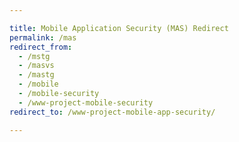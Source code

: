 ```yaml
---

title: Mobile Application Security (MAS) Redirect
permalink: /mas
redirect_from:
  - /mstg
  - /masvs
  - /mastg
  - /mobile
  - /mobile-security
  - /www-project-mobile-security
redirect_to: /www-project-mobile-app-security/

---
```


